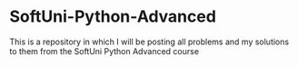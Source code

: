 # SoftUni-Python-Advanced
This is a repository in which I will be posting all problems and my solutions to them from the SoftUni Python Advanced course
